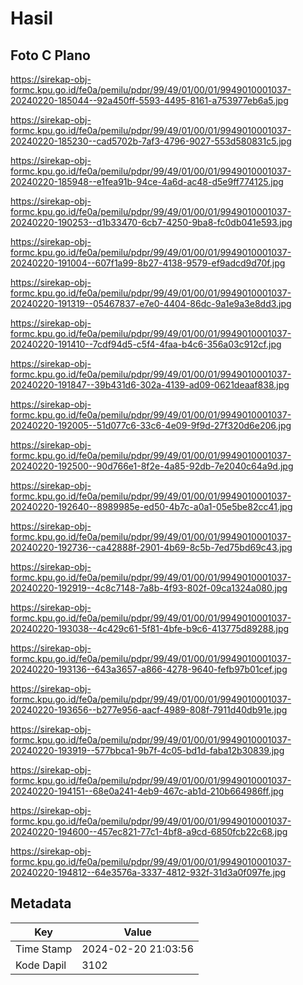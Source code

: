 # Hasil

## Foto C Plano

https://sirekap-obj-formc.kpu.go.id/fe0a/pemilu/pdpr/99/49/01/00/01/9949010001037-20240220-185044--92a450ff-5593-4495-8161-a753977eb6a5.jpg

https://sirekap-obj-formc.kpu.go.id/fe0a/pemilu/pdpr/99/49/01/00/01/9949010001037-20240220-185230--cad5702b-7af3-4796-9027-553d580831c5.jpg

https://sirekap-obj-formc.kpu.go.id/fe0a/pemilu/pdpr/99/49/01/00/01/9949010001037-20240220-185948--e1fea91b-94ce-4a6d-ac48-d5e9ff774125.jpg

https://sirekap-obj-formc.kpu.go.id/fe0a/pemilu/pdpr/99/49/01/00/01/9949010001037-20240220-190253--d1b33470-6cb7-4250-9ba8-fc0db041e593.jpg

https://sirekap-obj-formc.kpu.go.id/fe0a/pemilu/pdpr/99/49/01/00/01/9949010001037-20240220-191004--607f1a99-8b27-4138-9579-ef9adcd9d70f.jpg

https://sirekap-obj-formc.kpu.go.id/fe0a/pemilu/pdpr/99/49/01/00/01/9949010001037-20240220-191319--05467837-e7e0-4404-86dc-9a1e9a3e8dd3.jpg

https://sirekap-obj-formc.kpu.go.id/fe0a/pemilu/pdpr/99/49/01/00/01/9949010001037-20240220-191410--7cdf94d5-c5f4-4faa-b4c6-356a03c912cf.jpg

https://sirekap-obj-formc.kpu.go.id/fe0a/pemilu/pdpr/99/49/01/00/01/9949010001037-20240220-191847--39b431d6-302a-4139-ad09-0621deaaf838.jpg

https://sirekap-obj-formc.kpu.go.id/fe0a/pemilu/pdpr/99/49/01/00/01/9949010001037-20240220-192005--51d077c6-33c6-4e09-9f9d-27f320d6e206.jpg

https://sirekap-obj-formc.kpu.go.id/fe0a/pemilu/pdpr/99/49/01/00/01/9949010001037-20240220-192500--90d766e1-8f2e-4a85-92db-7e2040c64a9d.jpg

https://sirekap-obj-formc.kpu.go.id/fe0a/pemilu/pdpr/99/49/01/00/01/9949010001037-20240220-192640--8989985e-ed50-4b7c-a0a1-05e5be82cc41.jpg

https://sirekap-obj-formc.kpu.go.id/fe0a/pemilu/pdpr/99/49/01/00/01/9949010001037-20240220-192736--ca42888f-2901-4b69-8c5b-7ed75bd69c43.jpg

https://sirekap-obj-formc.kpu.go.id/fe0a/pemilu/pdpr/99/49/01/00/01/9949010001037-20240220-192919--4c8c7148-7a8b-4f93-802f-09ca1324a080.jpg

https://sirekap-obj-formc.kpu.go.id/fe0a/pemilu/pdpr/99/49/01/00/01/9949010001037-20240220-193038--4c429c61-5f81-4bfe-b9c6-413775d89288.jpg

https://sirekap-obj-formc.kpu.go.id/fe0a/pemilu/pdpr/99/49/01/00/01/9949010001037-20240220-193136--643a3657-a866-4278-9640-fefb97b01cef.jpg

https://sirekap-obj-formc.kpu.go.id/fe0a/pemilu/pdpr/99/49/01/00/01/9949010001037-20240220-193656--b277e956-aacf-4989-808f-7911d40db91e.jpg

https://sirekap-obj-formc.kpu.go.id/fe0a/pemilu/pdpr/99/49/01/00/01/9949010001037-20240220-193919--577bbca1-9b7f-4c05-bd1d-faba12b30839.jpg

https://sirekap-obj-formc.kpu.go.id/fe0a/pemilu/pdpr/99/49/01/00/01/9949010001037-20240220-194151--68e0a241-4eb9-467c-ab1d-210b664986ff.jpg

https://sirekap-obj-formc.kpu.go.id/fe0a/pemilu/pdpr/99/49/01/00/01/9949010001037-20240220-194600--457ec821-77c1-4bf8-a9cd-6850fcb22c68.jpg

https://sirekap-obj-formc.kpu.go.id/fe0a/pemilu/pdpr/99/49/01/00/01/9949010001037-20240220-194812--64e3576a-3337-4812-932f-31d3a0f097fe.jpg


## Metadata

| Key        | Value               |
| ---------- | ------------------- |
| Time Stamp | 2024-02-20 21:03:56 |
| Kode Dapil | 3102                |



